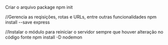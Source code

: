 Criar o arquivo package
npm init

//Gerencia as reqisições, rotas e URLs, entre outras funcionalidades
npm install --save express

//Instalar o módulo para reiniciar o servidor sempre que houver alteração no código fonte
npm install -D nodemon